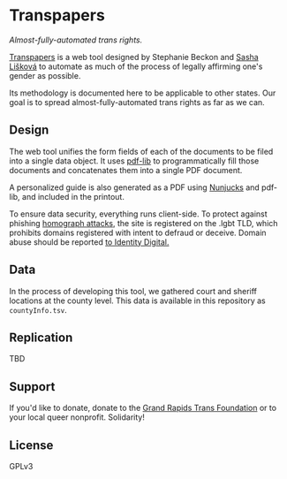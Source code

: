 # Transpapers
*Almost-fully-automated trans rights.*

[Transpapers](https://transpapers.lgbt) is a web tool designed by Stephanie Beckon and [Sasha Lišková](https://sverona.dev) to automate as much of the process of legally affirming one's gender as possible.

Its methodology is documented here to be applicable to other states. Our goal is to spread almost-fully-automated trans rights as far as we can.

## Design
The web tool unifies the form fields of each of the documents to be filed into a single data object. It uses [pdf-lib](https://pdf-lib.js.org/) to programmatically fill those documents and concatenates them into a single PDF document.

A personalized guide is also generated as a PDF using [Nunjucks](https://mozilla.github.io/nunjucks/) and pdf-lib, and included in the printout.

To ensure data security, everything runs client-side. To protect against phishing [homograph attacks](https://en.wikipedia.org/wiki/IDN_homograph_attack), the site is registered on the .lgbt TLD, which prohibits domains registered with intent to defraud or deceive. Domain abuse should be reported [to Identity Digital.](https://identity.digital/policies/report-abuse/)

## Data
In the process of developing this tool, we gathered court and sheriff locations at the county level. This data is available in this repository as `countyInfo.tsv`.

## Replication
TBD

## Support
If you'd like to donate, donate to the [Grand Rapids Trans Foundation](https://grtransfoundation.org) or to your local queer nonprofit. Solidarity!

## License
GPLv3
